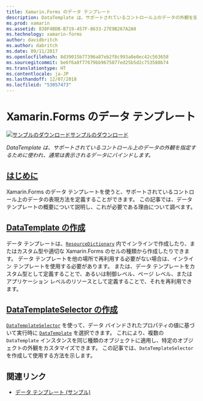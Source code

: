 ```yaml
---
title: Xamarin.Forms のデータ テンプレート
description: DataTemplate は、サポートされているコントロール上のデータの外観を指定するために使われ、通常は表示されるデータにバインドします。
ms.prod: xamarin
ms.assetid: 838F4BDB-B719-457F-8633-27E9B267A2A0
ms.technology: xamarin-forms
author: davidbritch
ms.author: dabritch
ms.date: 09/11/2017
ms.openlocfilehash: 8d39015b77396a87eb2f8c993a0e0ec42c563658
ms.sourcegitcommit: be6f6a8f77679bb9675077ed25b5d2c753580b74
ms.translationtype: HT
ms.contentlocale: ja-JP
ms.lasthandoff: 12/07/2018
ms.locfileid: "53057473"
---
```

# <a name="xamarinforms-data-templates"></a>Xamarin.Forms のデータ テンプレート

[![サンプルのダウンロード](~/media/shared/download.png)サンプルのダウンロード](https://developer.xamarin.com/samples/xamarin-forms/templates/datatemplates/)

_DataTemplate は、サポートされているコントロール上のデータの外観を指定するために使われ、通常は表示されるデータにバインドします。_

## <a name="introductionintroductionmd"></a>[はじめに](introduction.md)

Xamarin.Forms のデータ テンプレートを使うと、サポートされているコントロール上のデータの表現方法を定義することができます。 この記事では、データ テンプレートの概要について説明し、これが必要である理由について調べます。

## <a name="creating-a-datatemplatecreatingmd"></a>[DataTemplate の作成](creating.md)

データ テンプレートは、[`ResourceDictionary`](xref:Xamarin.Forms.ResourceDictionary) 内でインラインで作成したり、またはカスタム型や適切な Xamarin.Forms のセルの種類から作成したりできます。 データ テンプレートを他の場所で再利用する必要がない場合は、インライン テンプレートを使用する必要があります。 または、データ テンプレートをカスタム型として定義することで、あるいは制御レベル、ページ レベル、またはアプリケーション レベルのリソースとして定義することで、それを再利用できます。

## <a name="creating-a-datatemplateselectorselectormd"></a>[DataTemplateSelector の作成](selector.md)

[`DataTemplateSelector`](xref:Xamarin.Forms.DataTemplateSelector) を使って、データ バインドされたプロパティの値に基づいて実行時に [`DataTemplate`](xref:Xamarin.Forms.DataTemplate) を選択できます。 これにより、複数の `DataTemplate` インスタンスを同じ種類のオブジェクトに適用し、特定のオブジェクトの外観をカスタマイズできます。 この記事では、`DataTemplateSelector` を作成して使用する方法を示します。


## <a name="related-links"></a>関連リンク

- [データ テンプレート (サンプル)](https://developer.xamarin.com/samples/xamarin-forms/templates/datatemplates/)
